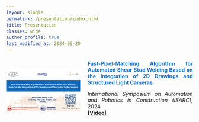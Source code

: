 ```yaml
---
layout: single
permalink: /presentation/index.html
title: Presentation
classes: wide
author_profile: true
last_modified_at: 2024-05-20
---
```



<div style="display: flex; align-items: center; margin-top: 20px; margin-bottom: 20px;">
  <a href="https://youtu.be/1HMwYa4aOio" style="flex-shrink: 0; margin-right: 20px;">
    <img src="/presentation\ISARC2024_presentation.png" style="width: 200px;"/>
  </a>
  <div style="text-align: justify;">
    <span style="display: block; margin-bottom: 10px;">
      <b><a style="color: #1772d0;">Fast-Pixel-Matching Algorithm for Automated Shear Stud Welding Based on the Integration of 2D Drawings and Structured Light Cameras</a></b>
    </span>
    <p>
      <i>International Symposium on Automation and Robotics in Construction (ISARC)</i>, 2024
      <br/>
      <a href="https://youtu.be/1HMwYa4aOio"><b>[Video]</b></a>
    </p>
  </div>
</div>

